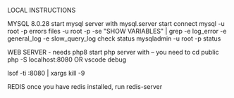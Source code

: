 
LOCAL INSTRUCTIONS

MYSQL  8.0.28
start mysql server with
mysql.server start
connect
mysql -u root -p
errors files
-u root -p -se "SHOW VARIABLES" | grep -e log_error -e general_log -e slow_query_log
check status
mysqladmin -u root -p status

WEB SERVER - needs php8
start php server with – you need to cd public
php -S localhost:8080  OR vscode debug


lsof -ti :8080 | xargs kill -9

REDIS
once you have redis installed, run
redis-server
